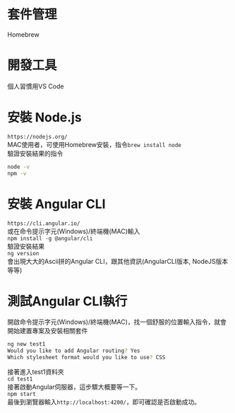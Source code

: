 # 套件管理
Homebrew


# 開發工具
個人習慣用VS Code

# 安裝 Node.js
`https://nodejs.org/`<br/>
MAC使用者，可使用Homebrew安裝，指令`brew install node`<br/>
驗證安裝結果的指令
```sh
node -v
npm -v
```

# 安裝 Angular CLI
`https://cli.angular.io/`<br/>
或在命令提示字元(Windows)/終端機(MAC)輸入<br/>
`npm install -g @angular/cli`<br/>
驗證安裝結果<br/>
`ng version`<br/>
會出現大大的Ascii拼的Angular CLI，跟其他資訊(AngularCLI版本, NodeJS版本等等)

# 測試Angular CLI執行
開啟命令提示字元(Windows)/終端機(MAC)，找一個舒服的位置輸入指令，就會開始建置專案及安裝相關套件<br/>
```sh
ng new test1
Would you like to add Angular routing? Yes
Which stylesheet format would you like to use? CSS
```
接著進入test1資料夾<br/>
`cd test1`<br/>
接著啟動Angular伺服器，這步驟大概要等一下。<br/>
`npm start`<br/>
最後到瀏覽器輸入`http://localhost:4200/`，即可確認是否啟動成功。

